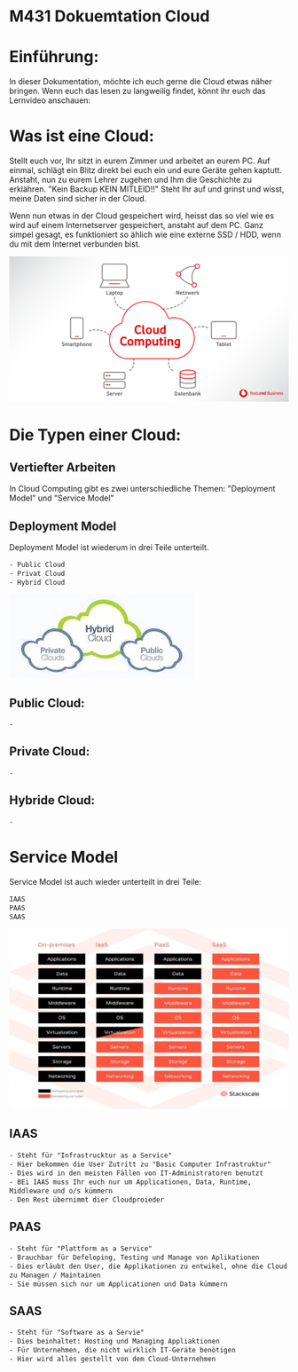 # M431 Dokuemtation Cloud 


# Einführung:
In dieser Dokumentation, möchte ich euch gerne die Cloud etwas näher bringen. 
Wenn euch das lesen zu langweilig findet, könnt ihr euch das Lernvideo anschauen: 


# Was ist eine Cloud:  
Stellt euch vor, Ihr sitzt in eurem Zimmer und arbeitet an eurem PC. 
Auf einmal, schlägt ein Blitz direkt bei euch ein und eure Geräte gehen kaptutt. 
Anstaht, nun zu eurem Lehrer zugehen und Ihm die Geschichte zu erklähren. "Kein Backup KEIN MITLEID!!"
Steht Ihr auf und grinst und wisst, meine Daten sind sicher in der Cloud. 

Wenn nun etwas in der Cloud gespeichert wird, heisst das so viel wie es wird auf einem Internetserver gespeichert, anstaht auf dem PC. 
Ganz simpel gesagt, es funktioniert so ählich wie eine externe SSD / HDD, wenn du mit dem Internet verbunden bist.  


![Hier sollte ein Bild stehen](Images/01CloudComputing-01.jpg )


# Die Typen einer Cloud: 
## Vertiefter Arbeiten

In Cloud Computing gibt es zwei unterschiedliche Themen: 
"Deployment Model" und "Service Model"

## Deployment Model   
Deployment Model ist wiederum in drei Teile unterteilt. 

    - Public Cloud 
    - Privat Cloud 
    - Hybrid Cloud 


![Hier sollte ein Bild stehen](Images/Public_Private.jpg)

 
## Public Cloud: 

    -


## Private Cloud:

    -  

## Hybride Cloud: 

    - 


# Service Model
Service Model ist auch wieder unterteilt in drei Teile:      
    
    IAAS 
    PAAS
    SAAS

![Hier sollte ein Bild stehen](Images/IAAS_PAAS_SAAS.jpg)


## IAAS 

    - Steht für "Infrastrucktur as a Service"
    - Hier bekommen die User Zutritt zu "Basic Computer Infrastruktur"
    - Dies wird in den meisten Fällen von IT-Administratoren benutzt
    - BEi IAAS muss Ihr euch nur um Applicationen, Data, Runtime, Middleware und o/s kümmern 
    - Den Rest übernimmt dier Cloudproieder

## PAAS
    - Steht für "Plattform as a Service"
    - Brauchbar für Defeloping, Testing und Manage von Aplikationen
    - Dies erläubt den User, die Applikationen zu entwikel, ohne die Cloud zu Managen / Maintainen
    - Sie müssen sich nur um Applicationen und Data kümmern 

## SAAS
    - Steht für "Software as a Servie"
    - Dies beinhaltet: Hosting und Managing Appliaktionen 
    - Für Unternehmen, die nicht wirklich IT-Geräte benötigen
    - Hier wird alles gestellt von dem Cloud-Unternehmen 




